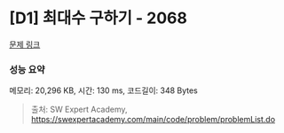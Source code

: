 # [D1] 최대수 구하기 - 2068 

[문제 링크](https://swexpertacademy.com/main/code/problem/problemDetail.do?contestProbId=AV5QQhbqA4QDFAUq) 

### 성능 요약

메모리: 20,296 KB, 시간: 130 ms, 코드길이: 348 Bytes



> 출처: SW Expert Academy, https://swexpertacademy.com/main/code/problem/problemList.do